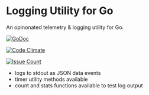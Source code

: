 Logging Utility for Go
======================

An opinonated telemetry & logging utility for Go. 

[![GoDoc](https://godoc.org/github.com/rainchasers/report?status.png)](https://godoc.org/github.com/rainchasers/report)

[![Code Climate](https://codeclimate.com/github/rainchasers/report/badges/gpa.svg)](https://codeclimate.com/github/rainchasers/report)

[![Issue Count](https://codeclimate.com/github/rainchasers/report/badges/issue_count.svg)](https://codeclimate.com/github/rainchasers/report)

+ logs to stdout as JSON data events 
+ timer utility methods available
+ count and stats functions available to test log output